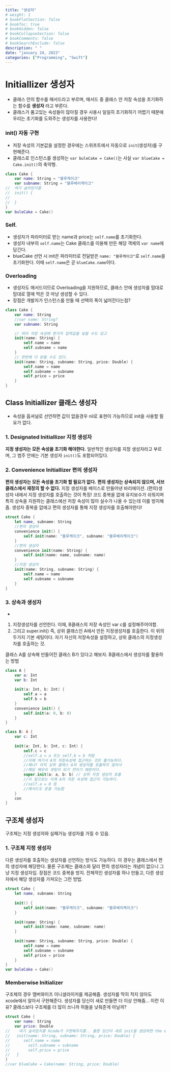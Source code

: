 ```yaml
---
title: "생성자"
# weight: 1
# bookFlatSection: false
# bookToc: true
# bookHidden: false
# bookCollapseSection: false
# bookComments: false
# bookSearchExclude: false
description: " "
date: "january 24, 2023"
categories: ["Programming", "Swift"]
---
```

# Initiallizer 생성자
- 클래스 안의 함수를 매서드라고 부르며, 매서드 중 클래스 안 저장 속성을 초기화하는 함수를 **생성자** 라고 부른다.
- 클래스가 품고있는 속성들이 많아질 경우 사용시 일일히 초기화하기 어렵기 때문에 우리는 초기화를 도와주는 생성자를 사용한다!
### init() 자동 구현
- 저장 속성의 기본값을 설정한 경우에는 스위프트에서 자동으로 `init`(생성자)를 구현해준다.
- 클래스로 인스턴스를 생성하는 `var buleCake = Cake()`는 사실 `var blueCake = Cake.init()`의 축약형.
```swift
class Cake {
    var name: String = "블루케이크"
    var subname: String = "블루베리케이크" 
//  여기 숨어있지롱  
//  init() {
//        
//  }
}
var buleCake = Cake()
```
### Self.
- 생성자가 파라미터로 받는 name과 price는 `self.name`를 초기화한다.  
- 생성자 내부의 `self.name`는 Cake 클래스를 이용해 만든 해당 객체의 `var name`에 담긴다.
- blueCake 선언 시 init은 파라미터로 전달받은 `name: "블루케이크"`로 `self.name`을 초기화한다. 이때 `self.name`은 곧 `blueCake.name`이다. 
### Overloading
- 생성자도 매서드이므로 Overloading을 지원하므로, 클래스 안에 생성자를 맘대로맘대로 열매 먹은 것 마냥 생성할 수 있다.
- 장점은 개발자가 인스턴스를 만들 때 선택의 폭이 넓어진다는점? 
```swift
class Cake {
    var name: String
    //var name: String?
    var subname: String

    // 여러 저장 속성에 한가지 입력값을 넣을 수도 있고
    init(name: String) {
        self.name = name
        self.subname = name
    }
    // 한번에 다 받을 수도 있다.
    init(name: String, subname: String, price: Double) {
        self.name = name
        self.subname = subname
        self.price = price
    }
}
```
##  Class Initiallizer 클래스 생성자
- 속성을 옵셔널로 선언하면 값이 없을경우 nil로 표현이 가능하므로 init을 사용할 필요가 없다.
### 1. Designated Initiallizer 지정 생성자
**지정 생성자는 모든 속성을 초기화 해야한다.**
일반적인 생성자를 지정 생성자라고 부르며, 그 범주 안에는 기본 생성자 `init()`도 포함되어있다.
### 2. Convenience Initiallizer 편의 생성자
**편의 생성자는 모든 속성을 초기화 할 필요가 없다.**
**편의 생성자는 상속되지 않으며, 서브클래스에서 재정의 할 수 없다.**
지정 생성자를 베이스로 만들어낸 바리에이션.
(편의)생성자 내에서 지정 생성자를 호출하는 것이 특징!
코드 중복을 없애 유지보수가 쉬워지며 특히 상속을 지원하는 클래스에선 저장 속성이 많아 실수가 나올 수 있는데 이를 방지해줌.
생성자 중복을 없애고 편의 생성자를 통해 지정 생성자를 호출해야한다!
```swift
struct Cake {
    let name, subname: String
    //편의 생성자
    convenience init() {
        self.init(name: "블루케이크", subname: "블루베리케이크")
    }
    //편의 생성자
    convenience init(name: String) {
        self.init(name: name, subname: name)
    }
    //지정 생성자
    init(name: String, subname: String) {
        self.name = name
        self.subname = subname
    }
}
```
### 3. 상속과 생성자
- 

1. 지정생성자를 선언한다. 이때, B클래스의 저장 속성인 var c를 설정해주어야함.
2. 그리고 super.init() 즉, 상위 클래스인 A에서 만든 지정생성자를 호출한다.
이 위의 두가지 기본 세팅이다. 자기 자신의 저장속성을 설정하고, 상위 클래스의 지정생성자를 호출하는 것.

클래스 A를 상속해 만들어진 클래스 B가 있다고 해보자.
B클래스에서 생성자를 활용하는 방법
```swift
class A {
    var a: Int
    var b: Int
    
    init(a: Int, b: Int) {
        self.a = a
        self.b = b
    }
    convenience init() {
        self.init(a: 0, b: 0)
    }
}
```

```swift
class B: A {
    var c: Int
    
    init(a: Int, b: Int, c: Int) {
        self.c = c
        //self.a = a 또는 self.b = b 처럼
        //이때 여기서 A의 저장속성에 접근하는 것은 불가능하다.
        //왜냐? 아직 상위 클래스 A의 생성자를 호출하지 않아서
        //해당 메모리 셋팅이 되기 전이기 때문이다.
        super.init(a: a, b: b) // 상위 지정 생성자 호출
        //이 밑으로는 이제 A의 저장 속성에 접근이 가능하다.
        //self.a = 0 등
        //메서드도 운용 가능함
    }
    con
}
```

##  구조체 생성자
구조체는 지정 생성자와 실패가능 생성자를 가질 수 있음.

### 1. 구조체 지정 생성자
다른 생성자를 호출하는 생성자를 선언하는 방식도 가능하다. 이 경우는 클래스에서 편의 생성자에 해당한다. 물론 구조체는 클래스와 달리 편의 생성자라는 개념이 없으니 그냥 지정 생성자임.
장점은 코드 중복을 방지. 전체적인 생성자를 하나 만들고, 다른 생성자에서 해당 생성자를 가져오는 그런 방법.
```swift
struct Cake {
    let name, subname: String
    
    init() {
        self.init(name: "블루케이크", subname: "블루베리케이크")
    }
    
    init(name: String) {
        self.init(name: name, subname: name)
    }
    
    init(name: String, subname: String, price: Double) {
        self.name = name
        self.subname = subname
        self.price = price
    }
}
var buleCake = Cake()
```

### Memberwise Initializer
구조체의 경우 맴버와이즈 이니셜라이저를 제공해줌. 생성자를 딱히 적지 않아도 xcode에서 알아서 구현해준다. 생성자를 당신이 새로 만들면 더 이상 안해줌...
이런 이유? 클래스보다 구조체를 더 많이 쓰니까 허들을 낮춰준게 아닐까?
```swift
struct Cake {
    var name: String
    var price: Double
//    여기 숨어있지롱 Xcode가 구현해주지롱.. 물론 당신이 새로 init을 생성하면 the end
//   init(name: String, subname: String, price: Double) {
//      self.name = name
//        self.subname = subname
//        self.price = price
//   }
}
//var blueCake = Cake(name: String, price: Double)
```